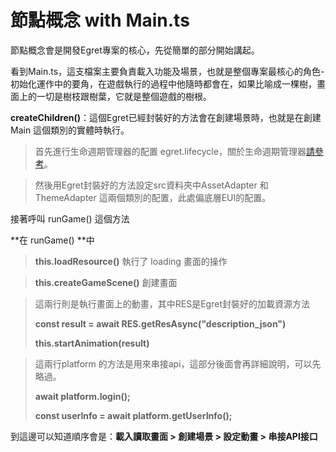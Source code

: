 # 節點概念 with Main.ts



節點概念會是開發Egret專案的核心，先從簡單的部分開始講起。

看到Main.ts，這支檔案主要負責載入功能及場景，也就是整個專案最核心的角色-初始化運作中的要角，在遊戲執行的過程中他隨時都會在，如果比喻成一棵樹，畫面上的一切是樹枝跟樹葉，它就是整個遊戲的樹根。



**createChildren()**：這個Egret已經封裝好的方法會在創建場景時，也就是在創建 Main 這個類別的實體時執行。



> 首先進行生命週期管理器的配置 egret.lifecycle，關於生命週期管理器[請參考](http://developer.egret.com/cn/github/egret-docs/Engine2D/getStarted/lifecycle/index.html)。

> 然後用Egret封裝好的方法設定src資料夾中AssetAdapter 和 ThemeAdapter 這兩個類別的配置，此處偏底層EUI的配置。



接著呼叫 runGame() 這個方法 

**在 runGame() **中 

> **this.loadResource()** 執行了 loading 畫面的操作



> **this.createGameScene()** 創建畫面



> 這兩行則是執行畫面上的動畫，其中RES是Egret封裝好的加載資源方法
>
> **const result = await RES.getResAsync("description_json")**
>
> **this.startAnimation(result)**



> 這兩行platform 的方法是用來串接api，這部分後面會再詳細說明，可以先略過。
>
> **await platform.login();**
>
> **const userInfo = await platform.getUserInfo();**



到這邊可以知道順序會是：**載入讀取畫面 > 創建場景 > 設定動畫 > 串接API接口**



